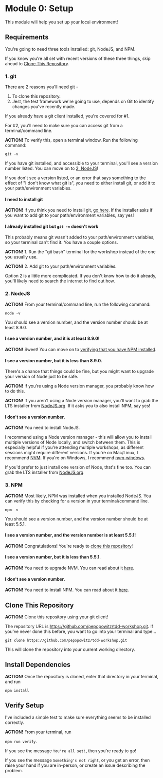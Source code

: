 # Module 0: Setup

This module will help you set up your local environment!

## Requirements

You're going to need three tools installed: git, NodeJS, and NPM. 

If you know you're all set with recent versions of these three things, skip ahead to [Clone This Repository](#clone-this-repository).

### 1. git

There are 2 reasons you'll need git - 

1. To clone this repository.
2. Jest, the test framework we're going to use, depends on Git to identify changes you've recently made.

If you already have a git client installed, you're covered for #1. 

For #2, you'll need to make sure you can access git from a terminal/command line. 

**ACTION!** To verify this, open a terminal window. Run the following command:

`git -v`

If you have git installed, and accessible to your terminal, you'll see a version number listed. You can move on to [2. NodeJS]()!

If you don't see a version listed, or an error that says something to the effect of "I don't know what git is", you need to either install git, or add it to your path/environment variables.

#### I need to install git

**ACTION!** If you think you need to install git, [go here](https://git-scm.com/downloads). If the installer asks if you want to add git to your path/environment variables, say yes!

#### I already installed git but `git -v` doesn't work

This probably means git wasn't added to your path/environment variables, so your terminal can't find it. You have a couple options.

**ACTION!** 1. Run the "git bash" terminal for the workshop instead of the one you usually use.

**ACTION!** 2. Add git to your path/environment variables.

Option 2 is a little more complicated. If you don't know how to do it already, you'll likely need to search the internet to find out how.

### 2. NodeJS

**ACTION!** From your terminal/command line, run the following command: 

`node -v`

You should see a version number, and the version number should be at least 8.9.0. 

#### I see a version number, and it is at least 8.9.0!

**ACTION!** Sweet! You can move on to [verifying that you have NPM installed]().

#### I see a version number, but it is less than 8.9.0.

There's a chance that things could be fine, but you might want to upgrade your version of Node just to be safe. 

**ACTION!** If you're using a Node version manager, you probably know how to do this.

**ACTION!** If you aren't using a Node version manager, you'll want to grab the LTS installer from [NodeJS.org](https://nodejs.org/en/). If it asks you to also install NPM, say yes!

#### I don't see a version number. 

**ACTION!** You need to install NodeJS.

I recommend using a Node version manager - this will allow you to install multiple versions of Node locally, and switch between them. This is especially helpful if you're attending multiple workshops, as different sessions might require different versions. If you're on Mac/Linux, I recommend [NVM](https://github.com/creationix/nvm). If you're on Windows, I recommend [nvm-windows](https://github.com/coreybutler/nvm-windows).

If you'd prefer to just install one version of Node, that's fine too. You can grab the LTS installer from [NodeJS.org](https://nodejs.org/en/).

### 3. NPM

**ACTION!** Most likely, NPM was installed when you installed NodeJS. You can verify this by checking for a version in your terminal/command line.

`npm -v`

You should see a version number, and the version number should be at least 5.5.1.

#### I see a version number, and the version number is at least 5.5.1!

**ACTION!** Congratulations! You're ready to [clone this repository](#clone-this-repository)!

#### I see a version number, but it is less than 5.5.1. 

**ACTION!** You need to upgrade NVM. You can read about it [here](https://docs.npmjs.com/getting-started/installing-node#install-npm--manage-npm-versions).

#### I don't see a version number.

**ACTION!** You need to install NPM. You can read about it [here](https://docs.npmjs.com/getting-started/installing-node#install-npm--manage-npm-versions).

## Clone This Repository

**ACTION!** Clone this repository using your git client!

The repository URL is https://github.com/pepopowitz/tdd-workshop.git. If you've never done this before, you want to go into your terminal and type...

`git clone https://github.com/pepopowitz/tdd-workshop.git`

This will clone the repository into your current working directory.

## Install Dependencies

**ACTION!** Once the repository is cloned, enter that directory in your terminal, and run 

`npm install`

## Verify Setup

I've included a simple test to make sure everything seems to be installed correctly.

**ACTION!** From your terminal, run 

`npm run verify`.

If you see the message `You're all set!`, then you're ready to go!

If you see the message `Something's not right`, or you get an error, then raise your hand if you are in-person, or create an issue describing the problem.
